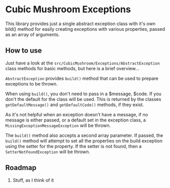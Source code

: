 Cubic Mushroom Exceptions
=========================

This library provides just a single abstract exception class with it's own bild() method for easily creating exceptions
with various properties, passed as an array of arguments.


How to use
----------

Just have a look at the `src/CubicMushroom/Exceptions/AbstractException` class methods for basic methods, but here is a 
brief overview...

`AbstractException` provides `build()` method that can be used to prepare exceptions to be thrown.

When using `build()`, you don't need to pass in a $message, $code.  If you don't the default for the class  will be 
used.  This is returned by the classes `getDefaultMessage()` and `getDefaultCode()` methods, if they exist.
   
As it's not helpful when an exception doesn't have a message, if no message is either passed, or a default set in the 
exception class, a `MissingExceptionMessageException` will be thrown.

The `build()` method also accepts a second array parameter.  If passed, the `build()` method will attempt to set all the 
properties on the build exception using the setter for the property.  If the setter is not found, then a 
`SetterNotFoundException` will be thrown.


Roadmap
-------

1. Stuff, as I think of it